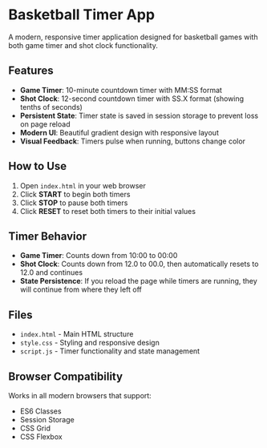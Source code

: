 # Basketball Timer App

A modern, responsive timer application designed for basketball games with both game timer and shot clock functionality.

## Features

- **Game Timer**: 10-minute countdown timer with MM:SS format
- **Shot Clock**: 12-second countdown timer with SS.X format (showing tenths of seconds)
- **Persistent State**: Timer state is saved in session storage to prevent loss on page reload
- **Modern UI**: Beautiful gradient design with responsive layout
- **Visual Feedback**: Timers pulse when running, buttons change color

## How to Use

1. Open `index.html` in your web browser
2. Click **START** to begin both timers
3. Click **STOP** to pause both timers
4. Click **RESET** to reset both timers to their initial values

## Timer Behavior

- **Game Timer**: Counts down from 10:00 to 00:00
- **Shot Clock**: Counts down from 12.0 to 00.0, then automatically resets to 12.0 and continues
- **State Persistence**: If you reload the page while timers are running, they will continue from where they left off

## Files

- `index.html` - Main HTML structure
- `style.css` - Styling and responsive design
- `script.js` - Timer functionality and state management

## Browser Compatibility

Works in all modern browsers that support:
- ES6 Classes
- Session Storage
- CSS Grid
- CSS Flexbox 